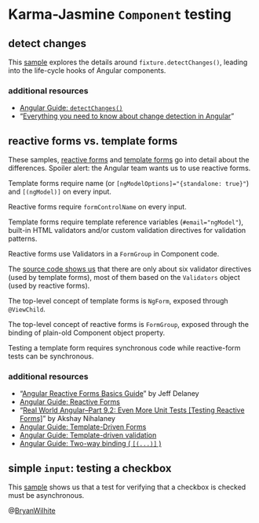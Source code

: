 # Karma-Jasmine `Component` testing

## detect changes

This [sample](./src/app/components/detect-changes) explores the details around `fixture.detectChanges()`, leading into the life-cycle hooks of Angular components.

### additional resources

- [Angular Guide: `detectChanges()`](https://angular.io/guide/testing#detectchanges)
- “[Everything you need to know about change detection in Angular](https://blog.angularindepth.com/everything-you-need-to-know-about-change-detection-in-angular-8006c51d206f)”

## reactive forms vs. template forms

These samples, [reactive forms](./src/app/components/reactive-forms) and [template forms](./src/app/components/template-forms) go into detail about the differences. Spoiler alert: the Angular team wants us to use reactive forms.

Template forms require name (or `[ngModelOptions]="{standalone: true}"`) and `[(ngModel)]` on every input.

Reactive forms require `formControlName` on every input.

Template forms require template reference variables (`#email="ngModel"`), built-in HTML validators and/or custom validation directives for validation patterns.

Reactive forms use Validators in a `FormGroup` in Component code.

The [source code shows us](https://github.com/angular/angular/blob/7.0.0/packages/forms/src/directives/validators.ts) that there are only about six validator directives (used by template forms), most of them based on the `Validators` object (used by reactive forms).

The top-level concept of template forms is `NgForm`, exposed through `@ViewChild`.

The top-level concept of reactive forms is `FormGroup`, exposed through the binding of plain-old Component object property.

Testing a template form requires synchronous code while reactive-form tests can be synchronous.

### additional resources

- “[Angular Reactive Forms Basics Guide](https://angularfirebase.com/lessons/basics-reactive-forms-in-angular/)” by Jeff Delaney
- [Angular Guide: Reactive Forms](https://angular.io/guide/reactive-forms)
- “[Real World Angular–Part 9.2: Even More Unit Tests [Testing Reactive Forms]](https://blog.realworldfullstack.io/real-world-angular-part-9-2-even-more-unit-tests-f903df40530a)” by Akshay Nihalaney
- [Angular Guide: Template-Driven Forms](https://angular.io/guide/forms)
- [Angular Guide: Template-driven validation](https://angular.io/guide/form-validation#template-driven-validation)
- [Angular Guide: Two-way binding ( `[(...)]` )](https://angular.io/guide/template-syntax#two-way-binding---)

## simple `input`: testing a checkbox

This [sample](./src/app/components/simple-input) shows us that a test for verifying that a checkbox is checked must be asynchronous.

@[BryanWilhite](https://twitter.com/BryanWilhite)
